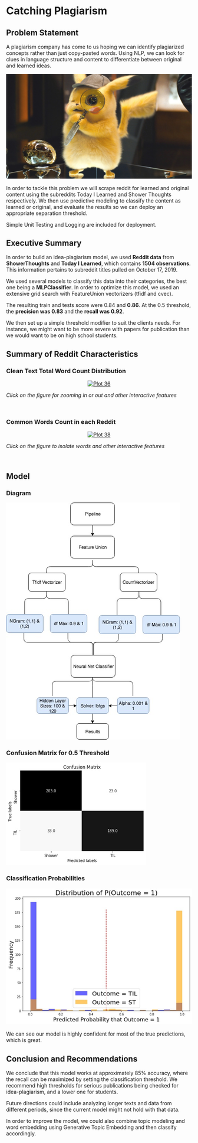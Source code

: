 # Catching Plagiarism

## Problem Statement
A plagiarism company has come to us hoping we can identify plagiarized concepts rather than just copy-pasted words. Using NLP, we can look for clues in language structure and content to differentiate between original and learned ideas.

![pikachudetective](./Images/pikachu.jpg)

In order to tackle this problem we will scrape reddit for learned and original content using the subreddits Today I Learned and Shower Thoughts respectively. We then use predictive modeling to classify the content as learned or original, and evaluate the results so we can deploy an appropriate separation threshold. 

Simple Unit Testing and Logging are included for deployment.

## Executive Summary
In order to build an idea-plagiarism model, we used **Reddit data** from **ShowerThoughts** and **Today I Learned**, which contains **1504 observations**. This information pertains to subreddit titles pulled on October 17, 2019. 


We used several models to classify this data into their categories, the best one being a **MLPClassifier**. In order to optimize this model, we used an extensive grid search with FeatureUnion vectorizers (tfidf and cvec).


The resulting train and tests score were 0.84 and **0.86**. At the 0.5 threshold, the **precision was 0.83** and the **recall was 0.92**.

We then set up a simple threshold modifier to suit the clients needs. For instance, we might want to be more severe with papers for publication than we would want to be on high school students. 

## Summary of Reddit Characteristics

### Clean Text Total Word Count Distribution

<div>
    <a href="https://plot.ly/~ambar132/36/?share_key=nwjKHveOEkPLgAdy41bKTn" target="_blank" title="Plot 36" style="display: block; text-align: center;"><img src="https://plot.ly/~ambar132/36.png?share_key=nwjKHveOEkPLgAdy41bKTn" alt="Plot 36" style="max-width: 100%;width: 600px;"  width="600" onerror="this.onerror=null;this.src='https://plot.ly/404.png';" /></a>
</div>

*Click on the figure for zooming in or out and other interactive features*

<br/>

### Common Words Count in each Reddit

<div>
    <a href="https://plot.ly/~ambar132/38/?share_key=peuo48W8l9JMtbwUz32PxS" target="_blank" title="Plot 38" style="display: block; text-align: center;"><img src="https://plot.ly/~ambar132/38.png?share_key=peuo48W8l9JMtbwUz32PxS" alt="Plot 38" style="max-width: 100%;width: 600px;"  width="600" onerror="this.onerror=null;this.src='https://plot.ly/404.png';" /></a>
</div>


*Click on the figure to isolate words and other interactive features*

<br/>

## Model

### Diagram
![Model Selection Flow](./Images/Model.jpg)

### Confusion Matrix for 0.5 Threshold
![CM](./Images/CM.jpg)

### Classification Probabilities
![CP](./Images/CP.jpg)


We can see our model is highly confident for most of the true predictions, which is great.

## Conclusion and Recommendations
We conclude that this model works at approximately 85% accuracy, where the recall can be maximized by setting the classification threshold. We recommend high thresholds for serious publications being checked for idea-plagiarism, and a lower one for students.

Future directions could include analyzing longer texts and data from different periods, since the current model might not hold with that data.

In order to improve the model, we could also combine topic modeling and word embedding using Generative Topic Embedding and then classify accordingly.